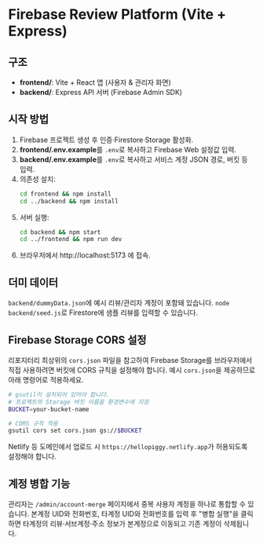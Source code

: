 # Firebase Review Platform (Vite + Express)

## 구조
- **frontend/**: Vite + React 앱 (사용자 & 관리자 화면)
- **backend/**: Express API 서버 (Firebase Admin SDK)

## 시작 방법
1. Firebase 프로젝트 생성 후 인증·Firestore·Storage 활성화.
2. **frontend/.env.example**를 `.env`로 복사하고 Firebase Web 설정값 입력.
3. **backend/.env.example**를 `.env`로 복사하고 서비스 계정 JSON 경로, 버킷 등 입력.
4. 의존성 설치:
   ```bash
   cd frontend && npm install
   cd ../backend && npm install
   ```
5. 서버 실행:
   ```bash
   cd backend && npm start
   cd ../frontend && npm run dev
   ```
6. 브라우저에서 http://localhost:5173 에 접속.

## 더미 데이터
`backend/dummyData.json`에 예시 리뷰/관리자 계정이 포함돼 있습니다.
`node backend/seed.js`로 Firestore에 샘플 리뷰를 입력할 수 있습니다.
## Firebase Storage CORS 설정
리포지터리 최상위의 `cors.json` 파일을 참고하여 Firebase Storage를 브라우저에서 직접 사용하려면 버킷에 CORS 규칙을 설정해야 합니다. 예시 `cors.json`을 제공하므로 아래 명령어로 적용하세요.

```bash
# gsutil이 설치되어 있어야 합니다.
# 프로젝트의 Storage 버킷 이름을 환경변수에 지정
BUCKET=your-bucket-name

# CORS 규칙 적용
gsutil cors set cors.json gs://$BUCKET
```

Netlify 등 도메인에서 업로드 시 `https://hellopiggy.netlify.app`가 허용되도록 설정해야 합니다.

## 계정 병합 기능
관리자는 `/admin/account-merge` 페이지에서 중복 사용자 계정을 하나로 통합할 수 있습니다.
본계정 UID와 전화번호, 타계정 UID와 전화번호를 입력 후 "병합 실행"을 클릭하면
타계정의 리뷰·서브계정·주소 정보가 본계정으로 이동되고 기존 계정이 삭제됩니다.

